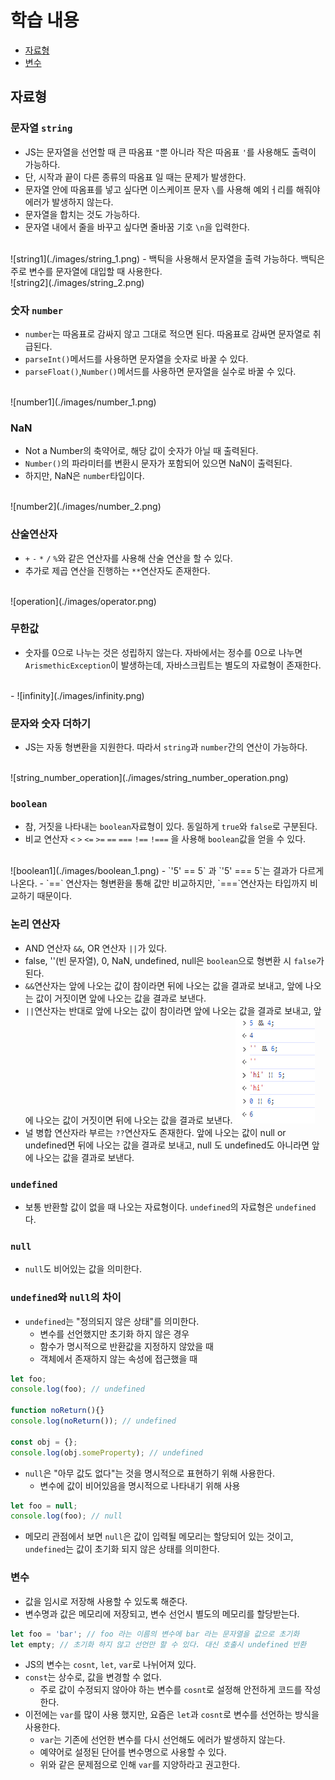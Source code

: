 # 학습 내용
- [자료형](#자료형)
- [변수](#변수)

## 자료형

### 문자열 `string`
- JS는 문자열을 선언할 때 큰 따옴표 `"`뿐 아니라 작은 따옴표 `'`를 사용해도 출력이 가능하다.
- 단, 시작과 끝이 다른 종류의 따옴표 일 때는 문제가 발생한다.
- 문자열 안에 따옴표를 넣고 싶다면 이스케이프 문자 `\`를 사용해 예외ㅓ리를 해줘야 에러가 발생하지 않는다.
- 문자열을 합치는 것도 가능하다.
- 문자열 내에서 줄을 바꾸고 싶다면 줄바꿈 기호 `\n`을 입력한다.
<br/>
![string1](./images/string_1.png)
- 백틱을 사용해서 문자열을 출력 가능하다. 백틱은 주로 변수를 문자열에 대입할 때 사용한다.
  <br/>
![string2](./images/string_2.png)

### 숫자 `number`
- `number`는 따옴표로 감싸지 않고 그대로 적으면 된다. 따옴표로 감싸면 문자열로 취급된다.
- `parseInt()`메서드를 사용하면 문자열을 숫자로 바꿀 수 있다.
- `parseFloat()`,`Number()`메서드를 사용하면 문자열을 실수로 바꿀 수 있다.
<br/>
![number1](./images/number_1.png)


### NaN
- Not a Number의 축약어로, 해당 값이 숫자가 아닐 때 출력된다.
- `Number()`의 파라미터를 변환시 문자가 포함되어 있으면 NaN이 출력된다.
- 하지만, NaN은 `number`타입이다.
<br/>
![number2](./images/number_2.png)

### 산술연산자
- `+` `-` `*` `/` `%`와 같은 연산자를 사용해 산술 연산을 할 수 있다.
- 추가로 제곱 연산을 진행하는 `**`연산자도 존재한다.
<br/>
![operation](./images/operator.png)

### 무한값
- 숫자를 0으로 나누는 것은 성립하지 않는다. 자바에서는 정수를 0으로 나누면 `ArismethicException`이 발생하는데, 자바스크립트는 별도의 자료형이 존재한다.
<br/>
- ![infinity](./images/infinity.png)

### 문자와 숫자 더하기
- JS는 자동 형변환을 지원한다. 따라서 `string`과 `number`간의 연산이 가능하다.
<br/>
![string_number_operation](./images/string_number_operation.png)

### `boolean`
- 참, 거짓을 나타내는 `boolean`자료형이 있다. 동일하게 `true`와 `false`로 구분된다.
- 비교 연산자 `<` `>` `<=` `>=` `==` `===` `!==` `!===` 을 사용해 `boolean`값을 얻을 수 있다.
<br/>
![boolean1](./images/boolean_1.png)
- `'5' == 5` 과 `'5' === 5`는 결과가 다르게 나온다.
  - `==` 연산자는 형변환을 통해 값만 비교하지만, `===`연산자는 타입까지 비교하기 때문이다.

### 논리 연산자
- AND 연산자 `&&`, OR 연산자 `||`가 있다. 
- false, ''(빈 문자열), 0, NaN, undefined, null은 `boolean`으로 형변환 시 `false`가 된다.
- `&&`연산자는 앞에 나오는 값이 참이라면 뒤에 나오는 값을 결과로 보내고, 앞에 나오는 값이 거짓이면 앞에 나오는 값을 결과로 보낸다.
- `||`연산자는 반대로 앞에 나오는 값이 참이라면 앞에 나오는 값을 결과로 보내고, 앞에 나오는 값이 거짓이면 뒤에 나오는 값을 결과로 보낸다.
![logical_operator](./images/logical_operator.png)
-  널 병합 연산자라 부르는 `??`연산자도 존재한다. 앞에 나오는 값이 null or undefined면 뒤에 나오는 값을 결과로 보내고, null 도 undefined도 아니라면 앞에 나오는 값을 결과로 보낸다.

### `undefined`
- 보통 반환할 값이 없을 때 나오는 자료형이다. `undefined`의 자료형은 `undefined`다.

### `null`
- `null`도 비어있는 값을 의미한다.

### `undefined`와 `null`의 차이
- `undefined`는 "정의되지 않은 상태"를 의미한다.
  - 변수를 선언했지만 초기화 하지 않은 경우
  - 함수가 명시적으로 반환값을 지정하지 않았을 때
  - 객체에서 존재하지 않는 속성에 접근했을 때

```javascript
let foo;
console.log(foo); // undefined

function noReturn(){}
console.log(noReturn()); // undefined

const obj = {};
console.log(obj.someProperty); // undefined
``` 

- `null`은 "아무 값도 없다"는 것을 명시적으로 표현하기 위해 사용한다.
  - 변수에 값이 비어있음을 명시적으로 나타내기 위해 사용
```javascript
let foo = null;
console.log(foo); // null
```

- 메모리 관점에서 보면 `null`은 값이 입력될 메모리는 할당되어 있는 것이고, `undefined`는 값이 초기화 되지 않은 상태를 의미한다.

### 변수
- 값을 임시로 저장해 사용할 수 있도록 해준다.
- 변수명과 값은 메모리에 저장되고, 변수 선언시 별도의 메모리를 할당받는다.
```javascript
let foo = 'bar'; // foo 라는 이름의 변수에 bar 라는 문자열을 값으로 초기화
let empty; // 초기화 하지 않고 선언만 할 수 있다. 대신 호출시 undefined 반환 
```

- JS의 변수는 `cosnt`, `let`, `var`로 나뉘어져 있다.
- `const`는 상수로, 값을 변경할 수 없다.
  - 주로 값이 수정되지 않아야 하는 변수를 `cosnt`로 설정해 안전하게 코드를 작성한다.
- 이전에는 `var`를 많이 사용 했지만, 요즘은 `let`과 `cosnt`로 변수를 선언하는 방식을 사용한다.
  - `var`는 기존에 선언한 변수를 다시 선언해도 에러가 발생하지 않는다.
  - 예약어로 설정된 단어를 변수명으로 사용할 수 있다.
  - 위와 같은 문제점으로 인해 `var`를 지양하라고 권고한다.